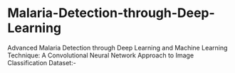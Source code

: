 # Malaria-Detection-through-Deep-Learning
Advanced Malaria Detection through Deep Learning and Machine Learning Technique: A Convolutional Neural Network Approach to Image Classification
Dataset:- 

